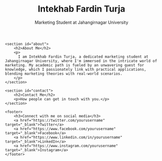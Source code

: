 <!DOCTYPE html>
<html lang="en">
<head>
    <meta charset="UTF-8">
    <meta name="viewport" content="width=device-width, initial-scale=1.0">
    <title>Intekhab Fardin Turja's Portfolio</title>
</head>
<body>
    <header>
        <h1>Intekhab Fardin Turja</h1>
        <p>Marketing Student at Jahangirnagar University</p>
    </header>

    <section id="about">
        <h2>About Me</h2>
        <p>
          I am Intekhab Fardin Turja, a dedicated marketing student at Jahangirnagar University, where I'm immersed in the intricate world of marketing. My academic path is fueled by an unwavering quest for knowledge, which I passionately link with practical applications, blending marketing theories with real-world scenarios.
        </p>
    </section>

    <section id="contact">
        <h2>Contact Me</h2>
        <p>How people can get in touch with you.</p>
    </section>

    <footer>
        <h3>Connect with me on social media</h3>
        <a href="https://twitter.com/yourusername" target="_blank">Twitter</a>
        <a href="https://www.facebook.com/yourusername" target="_blank">Facebook</a>
        <a href="https://www.linkedin.com/in/yourusername" target="_blank">LinkedIn</a>
        <a href="https://www.instagram.com/yourusername" target="_blank">Instagram</a>
    </footer>
</body>
</html>
